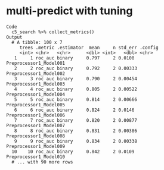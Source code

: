 # multi-predict with tuning

    Code
      c5_search %>% collect_metrics()
    Output
      # A tibble: 100 x 7
         trees .metric .estimator  mean     n std_err .config               
         <int> <chr>   <chr>      <dbl> <int>   <dbl> <chr>                 
       1     1 roc_auc binary     0.797     2 0.0108  Preprocessor1_Model001
       2     2 roc_auc binary     0.792     2 0.00333 Preprocessor1_Model002
       3     3 roc_auc binary     0.790     2 0.00454 Preprocessor1_Model003
       4     4 roc_auc binary     0.805     2 0.00522 Preprocessor1_Model004
       5     5 roc_auc binary     0.814     2 0.00666 Preprocessor1_Model005
       6     6 roc_auc binary     0.824     2 0.0146  Preprocessor1_Model006
       7     7 roc_auc binary     0.820     2 0.00877 Preprocessor1_Model007
       8     8 roc_auc binary     0.831     2 0.00386 Preprocessor1_Model008
       9     9 roc_auc binary     0.834     2 0.00338 Preprocessor1_Model009
      10    10 roc_auc binary     0.842     2 0.0109  Preprocessor1_Model010
      # ... with 90 more rows

